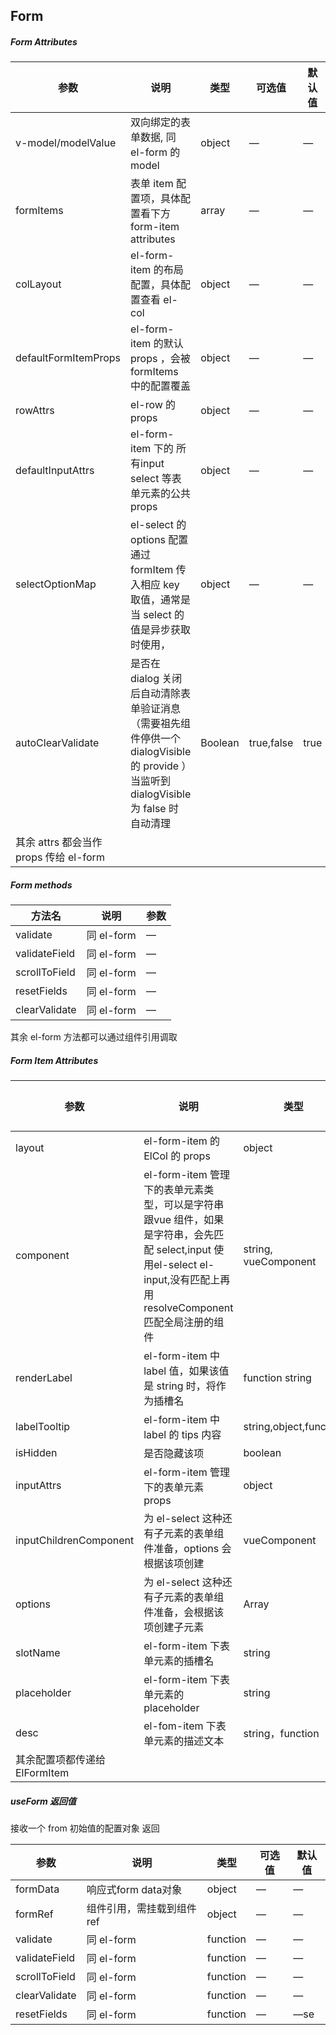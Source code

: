## Form

##### Form Attributes

| 参数                                   | 说明                                                         | 类型    | 可选值     | 默认值 |
| -------------------------------------- | ------------------------------------------------------------ | ------- | ---------- | ------ |
| v-model/modelValue                     | 双向绑定的表单数据, 同 el-form 的 model                      | object  | —          | —      |
| formItems                              | 表单 item 配置项，具体配置看下方 form-item attributes        | array   | —          | —      |
| colLayout                              | el-form-item 的布局配置，具体配置查看 el-col                 | object  | —          | —      |
| defaultFormItemProps                   | el-form-item 的默认 props ，会被 formItems 中的配置覆盖      | object  | —          | —      |
| rowAttrs                               | el-row 的 props                                              | object  | —          | —      |
| defaultInputAttrs                      | el-form-item 下的 所有input select 等表单元素的公共 props    | object  | —          | —      |
| selectOptionMap                        | el-select 的 options 配置 通过formItem 传入相应 key 取值，通常是当 select 的值是异步获取时使用， | object  | —          | —      |
| autoClearValidate                      | 是否在 dialog 关闭后自动清除表单验证消息 （需要祖先组件停供一个 dialogVisible 的 provide  ）当监听到 dialogVisible 为 false 时 自动清理 | Boolean | true,false | true   |
| 其余 attrs 都会当作 props 传给 el-form |                                                              |         |            |        |



##### Form methods

| 方法名        | 说明       | 参数 |
| ------------- | ---------- | ---- |
| validate      | 同 el-form | —    |
| validateField | 同 el-form | —    |
| scrollToField | 同 el-form | —    |
| resetFields   | 同 el-form | —    |
| clearValidate | 同 el-form | —    |

其余 el-form 方法都可以通过组件引用调取



##### Form Item Attributes

| 参数                          | 说明                                                         | 类型                   | 可选值   | 默认值 |
| ----------------------------- | ------------------------------------------------------------ | ---------------------- | -------- | ------ |
| layout                        | el-form-item 的 ElCol 的 props                               | object                 | —        | —      |
| component                     | el-form-item 管理下的表单元素类型，可以是字符串跟vue 组件，如果是字符串，会先匹配 select,input 使用el-select el-input,没有匹配上再用 resolveComponent 匹配全局注册的组件 | string, vueComponent   | 表单组件 | —      |
| renderLabel                   | el-form-item 中 label 值，如果该值是 string 时，将作为插槽名 | function string        | —        | —      |
| labelTooltip                  | el-form-item 中 label 的 tips 内容                           | string,object,function | —        | —      |
| isHidden                      | 是否隐藏该项                                                 | boolean                | —        | —      |
| inputAttrs                    | el-form-item 管理下的表单元素 props                          | object                 | —        | —      |
| inputChildrenComponent        | 为 el-select 这种还有子元素的表单组件准备，options 会根据该项创建 | vueComponent           | —        | —      |
| options                       | 为 el-select 这种还有子元素的表单组件准备，会根据该项创建子元素 | Array                  | —        | —      |
| slotName                      | el-form-item 下表单元素的插槽名                              | string                 | —        | —      |
| placeholder                   | el-form-item 下表单元素的 placeholder                        | string                 | —        | —      |
| desc                          | el-fom-item 下表单元素的描述文本                             | string，function       | —        | —      |
| 其余配置项都传递给 ElFormItem |                                                              |                        |          |        |



##### useForm 返回值

接收一个 from 初始值的配置对象 返回

| 参数          | 说明                       | 类型     | 可选值 | 默认值 |
| ------------- | -------------------------- | -------- | ------ | ------ |
| formData      | 响应式form data对象        | object   | —      | —      |
| formRef       | 组件引用，需挂载到组件 ref | object   | —      | —      |
| validate      | 同 el-form                 | function | —      | —      |
| validateField | 同 el-form                 | function | —      | —      |
| scrollToField | 同 el-form                 | function | —      | —      |
| clearValidate | 同 el-form                 | function | —      | —      |
| resetFields   | 同 el-form                 | function | —      | —se    |

